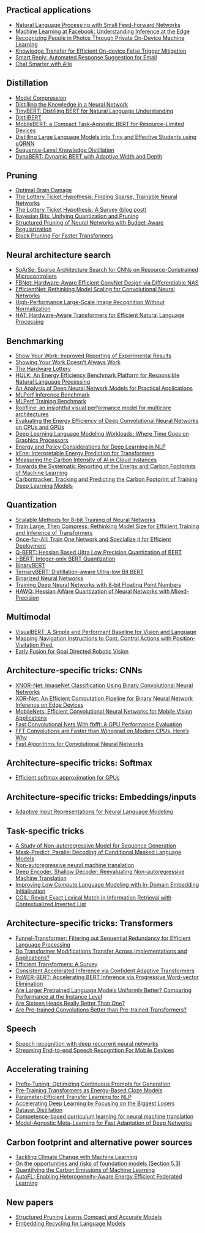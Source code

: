 Practical applications
----
- [Natural Language Processing with Small Feed-Forward Networks](https://arxiv.org/abs/1708.00214)
- [Machine Learning at Facebook: Understanding Inference at the Edge](https://research.fb.com/wp-content/uploads/2018/12/Machine-Learning-at-Facebook-Understanding-Inference-at-the-Edge.pdf)
- [Recognizing People in Photos Through Private On-Device Machine Learning](https://machinelearning.apple.com/research/recognizing-people-photos)
- [Knowledge Transfer for Efficient On-device False Trigger Mitigation](https://arxiv.org/abs/2010.10591)
- [Smart Reply: Automated Response Suggestion for Email](https://arxiv.org/abs/1606.04870)
- [Chat Smarter with Allo](https://ai.googleblog.com/2016/05/chat-smarter-with-allo.html)

Distillation
----
- [Model Compression](https://www.cs.cornell.edu/~caruana/compression.kdd06.pdf)
- [Distilling the Knowledge in a Neural Network](https://arxiv.org/abs/1503.02531)
- [TinyBERT: Distilling BERT for Natural Language Understanding](https://aclanthology.org/2020.findings-emnlp.372/)
- [DistilBERT](https://arxiv.org/abs/1910.01108)
- [MobileBERT: a Compact Task-Agnostic BERT for Resource-Limited Devices](https://www.aclweb.org/anthology/2020.acl-main.195/)
- [Distilling Large Language Models into Tiny and Effective Students using pQRNN](https://arxiv.org/abs/2101.08890)
- [Sequence-Level Knowledge Distillation](https://arxiv.org/abs/1606.07947)
- [DynaBERT: Dynamic BERT with Adaptive Width and Depth](https://arxiv.org/abs/2004.04037)

Pruning
----
- [Optimal Brain Damage](https://papers.nips.cc/paper/1989/hash/6c9882bbac1c7093bd25041881277658-Abstract.html)
- [The Lottery Ticket Hypothesis: Finding Sparse, Trainable Neural Networks](https://arxiv.org/abs/1803.03635)
- [The Lottery Ticket Hypothesis: A Survey (blog post)](https://roberttlange.github.io/posts/2020/06/lottery-ticket-hypothesis/)
- [Bayesian Bits: Unifying Quantization and Pruning](https://arxiv.org/abs/2005.07093)
- [Structured Pruning of Neural Networks with Budget-Aware Regularization](https://ieeexplore.ieee.org/abstract/document/8953545)
- [Block Pruning For Faster Transformers](https://aclanthology.org/2021.emnlp-main.829/)

Neural architecture search
----
- [SpArSe: Sparse Architecture Search for CNNs on Resource-Constrained Microcontrollers](https://arxiv.org/abs/1905.12107)
- [FBNet: Hardware-Aware Efficient ConvNet Design via Differentiable NAS](https://arxiv.org/abs/1812.03443)
- [EfficientNet: Rethinking Model Scaling for Convolutional Neural Networks](https://arxiv.org/abs/1905.11946)
- [High-Performance Large-Scale Image Recognition Without Normalization](https://arxiv.org/abs/2102.06171)
- [HAT: Hardware-Aware Transformers for Efficient Natural Language Processing](https://arxiv.org/abs/2005.14187)

Benchmarking
----
- [Show Your Work: Improved Reporting of Experimental Results](https://aclanthology.org/D19-1224/)
- [Showing Your Work Doesn’t Always Work](https://aclanthology.org/2020.acl-main.246/)
- [The Hardware Lottery](https://arxiv.org/abs/2009.06489)
- [HULK: An Energy Efficiency Benchmark Platform for Responsible Natural Language Processing](https://arxiv.org/abs/2002.05829)
- [An Analysis of Deep Neural Network Models for Practical Applications](https://arxiv.org/abs/1605.07678)
- [MLPerf Inference Benchmark](https://arxiv.org/abs/1911.02549)
- [MLPerf Training Benchmark](https://arxiv.org/abs/1910.01500)
- [Roofline: an insightful visual performance model for multicore architectures](https://people.eecs.berkeley.edu/~kubitron/cs252/handouts/papers/RooflineVyNoYellow.pdf)
- [Evaluating the Energy Efficiency of Deep Convolutional Neural Networks on CPUs and GPUs](https://ieeexplore.ieee.org/document/7723730)
- [Deep Learning Language Modeling Workloads: Where Time Goes on Graphics Processors](https://ieeexplore.ieee.org/document/9041972)
- [Energy and Policy Considerations for Deep Learning in NLP](https://aclanthology.org/P19-1355/)
- [IrEne: Interpretable Energy Prediction for Transformers](https://aclanthology.org/2021.acl-long.167/)
- [Measuring the Carbon Intensity of AI in Cloud Instances](https://dl.acm.org/doi/10.1145/3531146.3533234)
- [Towards the Systematic Reporting of the Energy and Carbon Footprints of Machine Learning](https://jmlr.org/papers/v21/20-312.html)
- [Carbontracker: Tracking and Predicting the Carbon Footprint of Training Deep Learning Models](https://arxiv.org/abs/2007.03051)

Quantization
----
- [Scalable Methods for 8-bit Training of Neural Networks](https://arxiv.org/abs/1805.11046)
- [Train Large, Then Compress: Rethinking Model Size for Efficient Training and Inference of Transformers](https://arxiv.org/abs/2002.11794)
- [Once-for-All: Train One Network and Specialize it for Efficient Deployment](https://arxiv.org/abs/1908.09791)
- [Q-BERT: Hessian Based Ultra Low Precision Quantization of BERT](https://arxiv.org/abs/1909.05840)
- [I-BERT: Integer-only BERT Quantization](https://arxiv.org/abs/2101.01321)
- [BinaryBERT](https://aclanthology.org/2021.acl-long.334/)
- [TernaryBERT: Distillation-aware Ultra-low Bit BERT](https://www.aclweb.org/anthology/2020.emnlp-main.37/)
- [Binarized Neural Networks](https://arxiv.org/abs/1602.02830)
- [Training Deep Neural Networks with 8-bit Floating Point Numbers](https://arxiv.org/abs/1812.08011)
- [HAWQ: Hessian AWare Quantization of Neural Networks with Mixed-Precision](https://arxiv.org/abs/1905.03696)

Multimodal
----
- [VisualBERT: A Simple and Performant Baseline for Vision and Language](https://arxiv.org/abs/1908.03557)
- [Mapping Navigation Instructions to Cont. Control Actions with Position-Visitation Pred.](https://arxiv.org/abs/1811.04179)
- [Early Fusion for Goal Directed Robotic Vision](https://arxiv.org/abs/1811.08824)

Architecture-specific tricks: CNNs
----
- [XNOR-Net: ImageNet Classification Using Binary Convolutional Neural Networks](https://arxiv.org/abs/1603.05279)
- [XOR-Net: An Efficient Computation Pipeline for Binary Neural Network Inference on Edge Devices](https://ieeexplore.ieee.org/document/9359148)
- [MobileNets: Efficient Convolutional Neural Networks for Mobile Vision Applications](https://arxiv.org/abs/1704.04861)
- [Fast Convolutional Nets With fbfft: A GPU Performance Evaluation](https://arxiv.org/abs/1412.7580)
- [FFT Convolutions are Faster than Winograd on Modern CPUs, Here’s Why](https://arxiv.org/abs/1809.07851)
- [Fast Algorithms for Convolutional Neural Networks](https://arxiv.org/abs/1509.09308)

Architecture-specific tricks: Softmax
----
- [Efficient softmax approximation for GPUs](https://arxiv.org/abs/1609.04309)

Architecture-specific tricks: Embeddings/inputs
----
- [Adaptive Input Representations for Neural Language Modeling](https://arxiv.org/abs/1809.1085)

Task-specific tricks
----
- [A Study of Non-autoregressive Model for Sequence Generation](https://arxiv.org/abs/2004.10454)
- [Mask-Predict: Parallel Decoding of Conditional Masked Language Models](https://arxiv.org/abs/1904.09324)
- [Non-autoregressive neural machine translation](https://arxiv.org/abs/1711.02281)
- [Deep Encoder, Shallow Decoder: Reevaluating Non-autoregressive Machine Translation](https://arxiv.org/abs/2006.10369)
- [Improving Low Compute Language Modeling with In-Domain Embedding Initialisation](https://arxiv.org/abs/2009.14109)
- [COIL: Revisit Exact Lexical Match in Information Retrieval with Contextualized Inverted List](https://aclanthology.org/2021.naacl-main.241/)

Architecture-specific tricks: Transformers
----
- [Funnel-Transformer: Filtering out Sequential Redundancy for Efficient Language Processing](https://arxiv.org/abs/2006.03236)
- [Do Transformer Modifications Transfer Across Implementations and Applications?](https://arxiv.org/abs/2102.11972)
- [Efficient Transformers: A Survey](https://arxiv.org/abs/2009.06732)
- [Consistent Accelerated Inference via Confident Adaptive Transformers](https://arxiv.org/abs/2104.08803)
- [PoWER-BERT: Accelerating BERT Inference via Progressive Word-vector Elimination](https://arxiv.org/abs/2001.08950)
- [Are Larger Pretrained Language Models Uniformly Better? Comparing Performance at the Instance Level](https://arxiv.org/abs/2105.06020)
- [Are Sixteen Heads Really Better Than One?](http://papers.nips.cc/paper/9551-are-sixteen-heads-really-better-than-one)
- [Are Pre-trained Convolutions Better than Pre-trained Transformers?](https://aclanthology.org/2021.acl-long.335/)

Speech
----
- [Speech recognition with deep recurrent neural networks](https://ieeexplore.ieee.org/abstract/document/6638947)
- [Streaming End-to-end Speech Recognition For Mobile Devices](https://arxiv.org/abs/1811.06621)

Accelerating training
----
- [Prefix-Tuning: Optimizing Continuous Prompts for Generation](https://arxiv.org/abs/2101.00190)
- [Pre-Training Transformers as Energy-Based Cloze Models](https://arxiv.org/abs/2012.08561)
- [Parameter-Efficient Transfer Learning for NLP](https://arxiv.org/abs/1902.00751)
- [Accelerating Deep Learning by Focusing on the Biggest Losers](https://arxiv.org/abs/1910.00762)
- [Dataset Distillation](https://arxiv.org/abs/1811.10959)
- [Competence-based curriculum learning for neural machine translation](https://arxiv.org/abs/1903.09848)
- [Model-Agnostic Meta-Learning for Fast Adaptation of Deep Networks](https://arxiv.org/abs/1703.03400)

Carbon footprint and alternative power sources
----
- [Tackling Climate Change with Machine Learning](https://arxiv.org/abs/1906.05433)
- [On the opportunities and risks of foundation models (Section 5.3)](https://arxiv.org/abs/2108.07258)
- [Quantifying the Carbon Emissions of Machine Learning](https://arxiv.org/abs/1910.09700)
- [AutoFL: Enabling Heterogeneity-Aware Energy Efficient Federated Learning](https://arxiv.org/abs/2107.08147)

New papers
----
- [Structured Pruning Learns Compact and Accurate Models](https://aclanthology.org/2022.acl-long.107/)
- [Embedding Recycling for Language Models](https://arxiv.org/abs/2207.04993)
